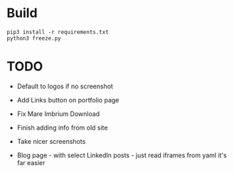 # Build

```
pip3 install -r requirements.txt
python3 freeze.py
```

# TODO

 - Default to logos if no screenshot

 - Add Links button on portfolio page

 - Fix Mare Imbrium Download

 - Finish adding info from old site

 - Take nicer screenshots

 - Blog page - with select LinkedIn posts - just read iframes from yaml it's far easier
